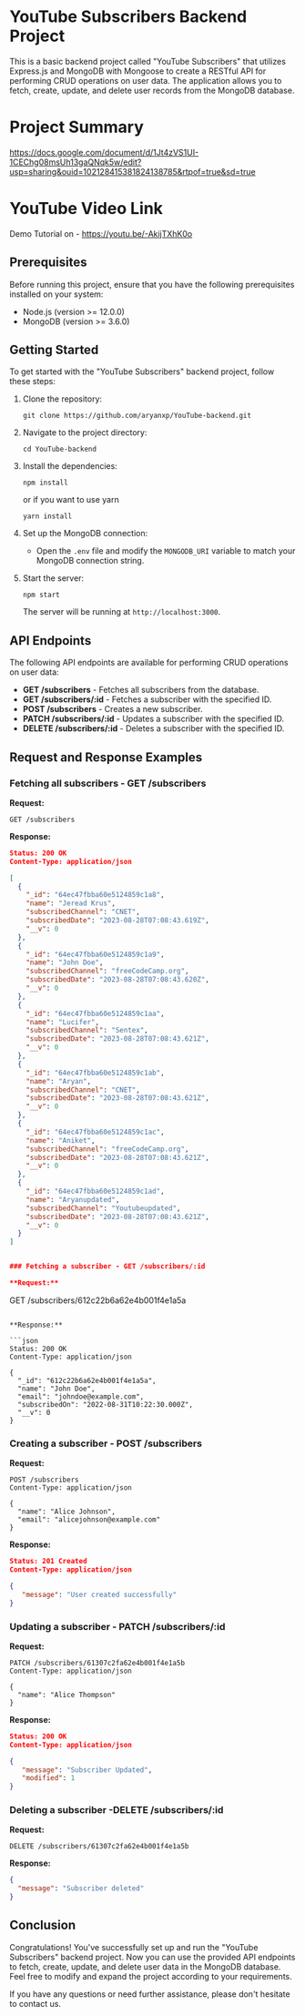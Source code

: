 # YouTube Subscribers Backend Project

This is a basic backend project called "YouTube Subscribers" that utilizes Express.js and MongoDB with Mongoose to create a RESTful API for performing CRUD operations on user data. The application allows you to fetch, create, update, and delete user records from the MongoDB database.

# Project Summary

https://docs.google.com/document/d/1Jt4zVS1UI-1CEChg08msUh13gaQNqk5w/edit?usp=sharing&ouid=102128415381824138785&rtpof=true&sd=true

# YouTube Video Link

Demo Tutorial on - https://youtu.be/-AkijTXhK0o

## Prerequisites

Before running this project, ensure that you have the following prerequisites installed on your system:

- Node.js (version >= 12.0.0)
- MongoDB (version >= 3.6.0)

## Getting Started

To get started with the "YouTube Subscribers" backend project, follow these steps:

1. Clone the repository:

   ````
   git clone https://github.com/aryanxp/YouTube-backend.git
   ````

2. Navigate to the project directory:

   ````
   cd YouTube-backend
   ````

3. Install the dependencies:

   ````
   npm install
   ````
   or if you want to use yarn
   
   ````
   yarn install
   ````

4. Set up the MongoDB connection:

   - Open the `.env` file and modify the `MONGODB_URI` variable to match your MongoDB connection string.

5. Start the server:

   ````
   npm start
   ````

   The server will be running at `http://localhost:3000`.


## API Endpoints

The following API endpoints are available for performing CRUD operations on user data:

- **GET /subscribers** - Fetches all subscribers from the database.
- **GET /subscribers/:id** - Fetches a subscriber with the specified ID.
- **POST /subscribers** - Creates a new subscriber.
- **PATCH /subscribers/:id** - Updates a subscriber with the specified ID.
- **DELETE /subscribers/:id** - Deletes a subscriber with the specified ID.

## Request and Response Examples

### Fetching all subscribers - GET /subscribers

**Request:**

```
GET /subscribers
```

**Response:**

```json
Status: 200 OK
Content-Type: application/json

[
  {
    "_id": "64ec47fbba60e5124859c1a8",
    "name": "Jeread Krus",
    "subscribedChannel": "CNET",
    "subscribedDate": "2023-08-28T07:08:43.619Z",
    "__v": 0
  },
  {
    "_id": "64ec47fbba60e5124859c1a9",
    "name": "John Doe",
    "subscribedChannel": "freeCodeCamp.org",
    "subscribedDate": "2023-08-28T07:08:43.620Z",
    "__v": 0
  },
  {
    "_id": "64ec47fbba60e5124859c1aa",
    "name": "Lucifer",
    "subscribedChannel": "Sentex",
    "subscribedDate": "2023-08-28T07:08:43.621Z",
    "__v": 0
  },
  {
    "_id": "64ec47fbba60e5124859c1ab",
    "name": "Aryan",
    "subscribedChannel": "CNET",
    "subscribedDate": "2023-08-28T07:08:43.621Z",
    "__v": 0
  },
  {
    "_id": "64ec47fbba60e5124859c1ac",
    "name": "Aniket",
    "subscribedChannel": "freeCodeCamp.org",
    "subscribedDate": "2023-08-28T07:08:43.621Z",
    "__v": 0
  },
  {
    "_id": "64ec47fbba60e5124859c1ad",
    "name": "Aryanupdated",
    "subscribedChannel": "Youtubeupdated",
    "subscribedDate": "2023-08-28T07:08:43.621Z",
    "__v": 0
  }
]


### Fetching a subscriber - GET /subscribers/:id

**Request:**

```
GET /subscribers/612c22b6a62e4b001f4e1a5a
```

**Response:**

```json
Status: 200 OK
Content-Type: application/json

{
  "_id": "612c22b6a62e4b001f4e1a5a",
  "name": "John Doe",
  "email": "johndoe@example.com",
  "subscribedOn": "2022-08-31T10:22:30.000Z",
  "__v": 0
}
```

### Creating a subscriber - POST /subscribers

**Request:**

```
POST /subscribers
Content-Type: application/json

{
  "name": "Alice Johnson",
  "email": "alicejohnson@example.com"
}
```

**Response:**

```json
Status: 201 Created
Content-Type: application/json

{
   "message": "User created successfully"
}
```

### Updating a subscriber - PATCH /subscribers/:id

**Request:**

```
PATCH /subscribers/61307c2fa62e4b001f4e1a5b
Content-Type: application/json

{
  "name": "Alice Thompson"
}
```

**Response:**

```json
Status: 200 OK
Content-Type: application/json

{
   "message": "Subscriber Updated",
   "modified": 1
}
```

### Deleting a subscriber -DELETE /subscribers/:id

**Request:**

```
DELETE /subscribers/61307c2fa62e4b001f4e1a5b
```

**Response:**

```json
{
  "message": "Subscriber deleted"
}
```

## Conclusion

Congratulations! You've successfully set up and run the "YouTube Subscribers" backend project. Now you can use the provided API endpoints to fetch, create, update, and delete user data in the MongoDB database. Feel free to modify and expand the project according to your requirements.

If you have any questions or need further assistance, please don't hesitate to contact us.

